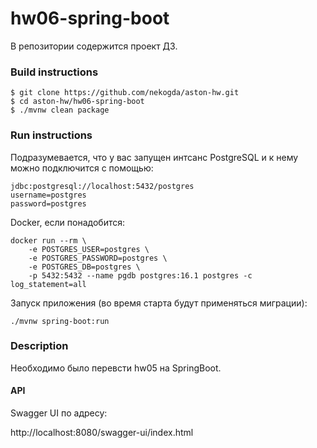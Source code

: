 # hw06-spring-boot

В репозитории содержится проект ДЗ.

### Build instructions

```shell
$ git clone https://github.com/nekogda/aston-hw.git
$ cd aston-hw/hw06-spring-boot
$ ./mvnw clean package
```

### Run instructions

Подразумевается, что у вас запущен интсанс PostgreSQL и к нему можно подключится с помощью:

```text
jdbc:postgresql://localhost:5432/postgres
username=postgres
password=postgres
```
Docker, если понадобится:

```shell
docker run --rm \
    -e POSTGRES_USER=postgres \
    -e POSTGRES_PASSWORD=postgres \
    -e POSTGRES_DB=postgres \
    -p 5432:5432 --name pgdb postgres:16.1 postgres -c log_statement=all
```

Запуск приложения (во время старта будут применяться миграции):

```shell
./mvnw spring-boot:run
```

### Description

Необходимо было перевсти hw05 на SpringBoot.

#### API

Swagger UI по адресу:

http://localhost:8080/swagger-ui/index.html
